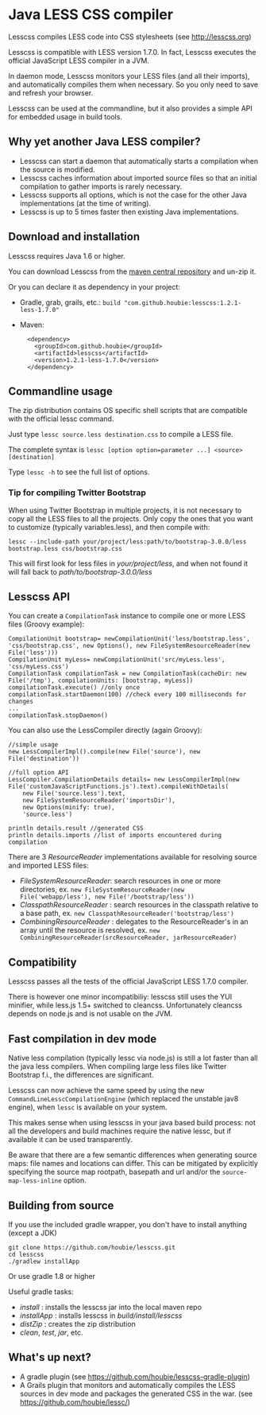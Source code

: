 Java LESS CSS compiler
======================

Lesscss compiles LESS code into CSS stylesheets (see <http://lesscss.org>)

Lesscss is compatible with LESS version 1.7.0. In fact, Lesscss executes the official JavaScript LESS compiler in a JVM.

In daemon mode, Lesscss monitors your LESS files (and all their imports), and automatically compiles them when necessary.
So you only need to save and refresh your browser.

Lesscss can be used at the commandline, but it also provides a simple API for embedded usage in build tools.


## Why yet another Java LESS compiler?

* Lesscss can start a daemon that automatically starts a compilation when the source is modified.
* Lesscss caches information about imported source files so that an initial compilation to gather imports is rarely necessary.
* Lesscss supports all options, which is not the case for the other Java implementations (at the time of writing).
* Lesscss is up to 5 times faster then existing Java implementations.


## Download and installation

Lesscss requires Java 1.6 or higher.

You can download Lesscss from the [maven central repository](http://central.maven.org/maven2/com/github/houbie/lesscss/1.2.1-less-1.7.0/lesscss-1.2.1-less-1.7.0.zip)
and un-zip it.

Or you can declare it as dependency in your project:

* Gradle, grab, grails, etc.: `build "com.github.houbie:lesscss:1.2.1-less-1.7.0"`
* Maven:

        <dependency>
          <groupId>com.github.houbie</groupId>
          <artifactId>lesscss</artifactId>
          <version>1.2.1-less-1.7.0</version>
        </dependency>

## Commandline usage

The zip distribution contains OS specific shell scripts that are compatible with the official lessc command.

Just type `lessc source.less destination.css` to compile a LESS file.

The complete syntax is `lessc [option option=parameter ...] <source> [destination]`

Type `lessc -h` to see the full list of options.

### Tip for compiling Twitter Bootstrap

When using Twitter Bootstrap in multiple projects, it is not necessary to copy all the LESS files to all the projects.
Only copy the ones that you want to customize (typically variables.less), and then compile with:

    lessc --include-path your/project/less:path/to/bootstrap-3.0.0/less bootstrap.less css/bootstrap.css

This will first look for less files in _your/project/less_, and when not found it will fall back to _path/to/bootstrap-3.0.0/less_

## Lesscss API

You can create a `CompilationTask` instance to compile one or more LESS files (Groovy example):

    CompilationUnit bootstrap= newCompilationUnit('less/bootstrap.less', 'css/bootstrap.css', new Options(), new FileSystemResourceReader(new File('less')))
    CompilationUnit myLess= newCompilationUnit('src/myLess.less', 'css/myLess.css')
    CompilationTask compilationTask = new CompilationTask(cacheDir: new File('/tmp'), compilationUnits: [bootstrap, myLess])
    compilationTask.execute() //only once
    compilationTask.startDaemon(100) //check every 100 milliseconds for changes
    ...
    compilationTask.stopDaemon()

You can also use the LessCompiler directly (again Groovy):

    //simple usage
    new LessCompilerImpl().compile(new File('source'), new File('destination'))

    //full option API
    LessCompiler.CompilationDetails details= new LessCompilerImpl(new File('customJavaScriptFunctions.js').text).compileWithDetails(
        new File('source.less').text,
        new FileSystemResourceReader('importsDir'),
        new Options(minify: true),
        'source.less')

    println details.result //generated CSS
    println details.imports //list of imports encountered during compilation

There are 3 _ResourceReader_ implementations available for resolving source and imported LESS files:

* _FileSystemResourceReader_: search resources in one or more directories, ex. `new FileSystemResourceReader(new File('webapp/less'), new File('/bootstrap/less'))`
* _ClasspathResourceReader_ : search resources in the classpath relative to a base path, ex. `new ClasspathResourceReader('bootstrap/less')`
* _CombiningResourceReader_ : delegates to the ResourceReader's in an array until the resource is resolved, ex. `new CombiningResourceReader(srcResourceReader, jarResourceReader)`

## Compatibility

Lesscss passes all the tests of the official JavaScript LESS 1.7.0 compiler.

There is however one minor incompatibiliy: lesscss still uses the YUI minifier, while less.js 1.5+ switched to cleancss.
Unfortunately cleancss depends on node.js and is not usable on the JVM.

## Fast compilation in dev mode

Native less compilation (typically lessc via node.js) is still a lot faster than all the java less compilers.
When compiling large less files like Twitter Bootstrap f.i., the differences are significant.

Lesscss can now achieve the same speed by using the new `CommandLineLesscCompilationEngine` (which replaced the unstable jav8 engine),
when `lessc` is available on your system.

This makes sense when using lesscss in your java based build process: not all the developers and build machines require the native lessc,
but if available it can be used transparently.

Be aware that there are a few semantic differences when generating source maps: file names and locations can differ.
This can be mitigated by explicitly specifying the source map rootpath, basepath and url and/or the `source-map-less-inline` option.

## Building from source
If you use the included gradle wrapper, you don't have to install anything (except a JDK)

    git clone https://github.com/houbie/lesscss.git
    cd lesscss
    ./gradlew installApp

Or use gradle 1.8 or higher

Useful gradle tasks:

* _install_ : installs the lesscss jar into the local maven repo
* _installApp_ : installs lesscss in _build/install/lesscss_
* _distZip_ : creates the zip distribution
* _clean_, _test_, _jar_, etc.

## What's up next?

* A gradle plugin (see https://github.com/houbie/lesscss-gradle-plugin)
* A Grails plugin that monitors and automatically compiles the LESS sources in dev mode and packages the generated CSS in the war.
  (see https://github.com/houbie/lessc/)
